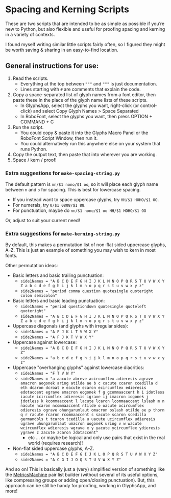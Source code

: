 # Spacing and Kerning Scripts

These are two scripts that are intended to be as simple as possible if you’re new to Python, but also flexible and useful for proofing spacing and kerning in a variety of contexts.

I found myself writing similar little scripts fairly often, so I figured they might be worth saving & sharing in an easy-to-find location.

## General instructions for use:

1. Read the scripts. 
    - Everything at the top between `"""` and `"""` is just documentation.
    - Lines starting with `#` are comments that explain the code.
2. Copy a space-separated list of glyph names from a font editor, then paste these in the place of the glyph name lists of these scripts.
    - In GlyphsApp, select the glyphs you want, right-click (or control-click) and select Copy Glyph Names > Space Separated
    - In RoboFont,  select the glyphs you want, then press OPTION + COMMAND + C
3. Run the script.
    - You could copy & paste it into the Glyphs Macro Panel or the RoboFont Script Window, then run it.
    - You could alternatively run this anywhere else on your system that runs Python.
4. Copy the output text, then paste that into wherever you are working.
5. Space / kern / proof!

### Extra suggestions for `make-spacing-string.py`

The default pattern is `nn/$1 nono/$1 oo`, so it will place each glyph name between `n` and `o` for spacing. This is best for lowercase spacing.
- If you instead want to space uppercase glyphs, try `HH/$1 HOHO/$1 OO`. 
- For numerals, try `0/$1 0808/$1 88`.
- For punctuation, maybe do `nn/$1 nono/$1 oo HH/$1 HOHO/$1 OO`

Or, adjust to suit your current need!

### Extra suggestions for `make-kerning-string.py`

By default, this makes a permutation list of non-flat sided uppercase glyphs, A–Z. This is just an example of something you may wish to kern in most fonts.

Other permutation ideas:
- Basic letters and basic trailing punctuation:
    - `side1Names = "A B C D E F G H I J K L M N O P Q R S T U V W X Y Z a b c d e f g h i j k l m n o p q r s t u v w x y z"`
    - `side2Names = "period comma question quotesingle quoteright colon semicolon"`
- Basic letters and basic leading punctuation:
    - `side1Names = "period questiondown quotesingle quoteleft quoteright"`
    - `side2Names = "A B C D E F G H I J K L M N O P Q R S T U V W X Y Z a b c d e f g h i j k l m n o p q r s t u v w x y z"`
- Uppercase diagonals (and glyphs with irregular sides):
    - `side1Names = "A F J K L T V W X Y"`
    - `side2Names = "A F J K T V W X Y"`
- Uppercase against lowercase:
    - `side1Names = "A B C D E F G H I J K L M N O P Q R S T U V W X Y Z"`
    - `side2Names = "a b c d e f g h i j k l m n o p q r s t u v w x y z"`
- Uppercase "overhanging glyphs" against lowercase diacritics:
    - `side1Names = "F T V W Y"`
    - `side2Names = "a aacute abreve acircumflex adieresis agrave amacron aogonek aring atilde ae b c cacute ccaron ccedilla d eth dcaron dcroat e eacute ecaron ecircumflex edieresis edotaccent egrave emacron eogonek f g gcommaaccent h i idotless iacute icircumflex idieresis igrave ij imacron iogonek j jdotless k kcommaaccent l lacute lcaron lcommaaccent lslash m n nacute ncaron ncommaaccent ntilde o oacute ocircumflex odieresis ograve ohungarumlaut omacron oslash otilde oe p thorn q r racute rcaron rcommaaccent s sacute scaron scedilla germandbls t tcaron tcedilla u uacute ucircumflex udieresis ugrave uhungarumlaut umacron uogonek uring v w wacute wcircumflex wdieresis wgrave x y yacute ycircumflex ydieresis ygrave z zacute zcaron zdotaccent"` 
      - etc ... or maybe be logical and only use pairs that exist in the real world (requires research)!
- Non-flat sided uppercase glyphs, A–Z.
    - `side1Names = "A B C D E F G I J K L O P Q R S T U V W X Y Z"`
    - `side2Names = "A C G I J O Q S T U V W X Y Z"`

And so on! This is basically just a (very) simplified version of something like the [MetricsMachine](https://extensionstore.robofont.com/extensions/metricsMachine/) pair list builder (without several of its useful options, like compressing groups or adding open/closing punctuation). But, this approach can be still be handy for proofing, working in GlyphsApp, and more!
